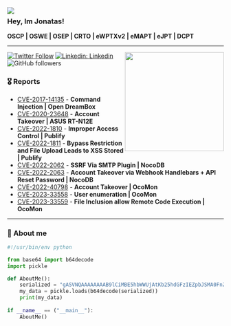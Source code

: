 <img align="left" src="https://orhun.dev/img/crow.png">
<h3>Hey, Im Jonatas!</h3>
<p><b>OSCP | OSWE | OSEP | CRTO | eWPTXv2 | eMAPT | eJPT | DCPT</b></p>

---
<img align='right' src="https://media0.giphy.com/media/4eGUxJc4lplh6/200w.gif?cid=82a1493blwhxsqq6ehdvua4uy60937hjlhbbae4yzkexiqmc&rid=200w.gif&ct=g" width="230">


[![Twitter Follow](https://img.shields.io/twitter/follow/Exploitati0n?label=Follow)](https://twitter.com/intent/follow?screen_name=Exploitati0n)
[![Linkedin: Linkedin](https://img.shields.io/badge/-Linkedin-blue?style=flat-square&logo=Linkedin&logoColor=white&link=https://www.linkedin.com/in/jonatasfil/)](https://www.linkedin.com/in/jonatasfil/)
![GitHub followers](https://img.shields.io/github/followers/ninj4c0d3r?label=Follow&style=social)

### 🎖️ Reports

- [CVE-2017-14135](https://www.cvedetails.com/cve/CVE-2017-14135/) - **Command Injection | Open DreamBox**
- [CVE-2020-23648](https://gist.github.com/ninj4c0d3r/574d2753d469e4ba51dfe555d9c2d4fb) - **Account Takeover | ASUS RT-N12E**
- [CVE-2022-1810](https://huntr.dev/bounties/9b2d7579-032e-42da-b736-4b10a868eacb/) - **Improper Access Control | Publify**
- [CVE-2022-1811](https://huntr.dev/bounties/4d97f665-c9f1-4c38-b774-692255a7c44c/) - **Bypass Restriction and File Upload Leads to XSS Stored | Publify**
- [CVE-2022-2062](https://huntr.dev/bounties/35593b4c-f127-4699-8ad3-f0b2203a8ef6/) - **SSRF Via SMTP Plugin | NocoDB**
- [CVE-2022-2063](https://huntr.dev/bounties/156f405b-21d6-4384-9bff-17ebfe484e20/) - **Account Takeover via Webhook Handlebars + API Reset Password | NocoDB**
- [CVE-2022-40798](https://gist.github.com/ninj4c0d3r/89bdd6702bf00d768302f5e0e5bb8adc) - **Account Takeover | OcoMon**
- [CVE-2023-33558](https://gist.github.com/ninj4c0d3r/689c9af5f0eb9124706615e5ff56176e) - **User enumeration | OcoMon**
- [CVE-2023-33559](https://gist.github.com/ninj4c0d3r/37b581eb799c8ddf97008e35d9f34469) - **File Inclusion allow Remote Code Execution | OcoMon**

-------

### 🔎 About me

```python
#!/usr/bin/env python

from base64 import b64decode
import pickle

def AboutMe():
    serialized = "gASVNQAAAAAAAAB9lCiMBE5hbWWUjAtKb25hdGFzIEZpbJSMA0FnZZRLFYwHQ291bnRyeZSMBkJyYXppbJR1Lg=="
    my_data = pickle.loads(b64decode(serialized))
    print(my_data)
    
if __name__ == ("__main__"):
    AboutMe()
```
